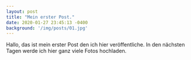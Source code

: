 ```yaml
---
layout: post
title: "Mein erster Post."
date: 2020-01-27 23:45:13 -0400
background: '/img/posts/01.jpg'
---
```


<p>Hallo, das ist mein erster Post den ich hier veröffentliche. In den nächsten Tagen werde ich hier ganz viele Fotos hochladen. </p>

